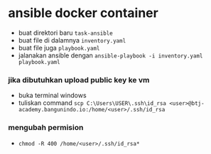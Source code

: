 # ansible docker container

- buat direktori baru `task-ansible`
- buat file di dalamnya `inventory.yaml`
- buat file juga `playbook.yaml`
- jalanakan ansible dengan `ansible-playbook -i inventory.yaml playbook.yaml`

### jika dibutuhkan upload public key ke vm
- buka terminal windows
- tuliskan command `scp C:\Users\USER\.ssh\id_rsa <user>@btj-academy.bangunindo.io:/home/<user>/.ssh/id_rsa`

### mengubah permision
- `chmod -R 400 /home/<user>/.ssh/id_rsa*`

